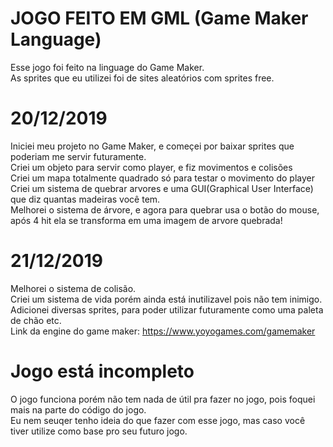 # JOGO FEITO EM GML (Game Maker Language)
 Esse jogo foi feito na linguage do Game Maker.  
 As sprites que eu utilizei foi de sites aleatórios com sprites free.  
 
 # 20/12/2019
 Iniciei meu projeto no Game Maker, e começei por baixar sprites que poderiam me servir futuramente.  
 Criei um objeto para servir como player, e fiz movimentos e colisões  
 Criei um mapa totalmente quadrado só para testar o movimento do player  
 Criei um sistema de quebrar arvores e uma GUI(Graphical User Interface) que diz quantas madeiras você tem.  
 Melhorei o sistema de árvore, e agora para quebrar usa o botão do mouse, após 4 hit ela se transforma em uma imagem de arvore quebrada!  
 
 # 21/12/2019
 Melhorei o sistema de colisão.  
 Criei um sistema de vida porém ainda está inutilizavel pois não tem inimigo.  
 Adicionei diversas sprites, para poder utilizar futuramente como uma paleta de chão etc.  
 Link da engine do game maker: https://www.yoyogames.com/gamemaker  
 
 # Jogo está incompleto
 O jogo funciona porém não tem nada de útil pra fazer no jogo, pois foquei mais na parte do código do jogo.  
 Eu nem seuqer tenho ideia do que fazer com esse jogo, mas caso você tiver utilize como base pro seu futuro jogo.  
 
 
